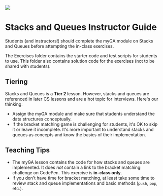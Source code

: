 ![](https://ga-dash.s3.amazonaws.com/production/assets/logo-9f88ae6c9c3871690e33280fcf557f33.png)

# Stacks and Queues Instructor Guide
Students (and instructors!) should complete the myGA module on Stacks and Queues before attempting the in-class exercises.

The Exercises folder contains the starter code and test scripts for students to use. This folder also contains solution code for the exercises (not to be shared with students).

## Tiering
Stacks and Queues is a **Tier 2** lesson. However, stacks and queues are referenced in later CS lessons and are a hot topic for interviews. Here's our thinking:
* Assign the myGA module and make sure that students understand the data structures conceptually.
* If the bracket matching game is challenging for students, it's OK to skip it or leave it incomplete. It's more important to understand stacks and queues as concepts and know the basics of their implementation.

## Teaching Tips
* The myGA lesson contains the code for how stacks and queues are implemented. It does _not_ contain a link to the bracket matching challenge on CodePen. This exercise is **in-class only**.
* If you don't have time for bracket matching, at least take some time to review stack and queue implementations and basic methods (`push`, `pop`, etc.).
